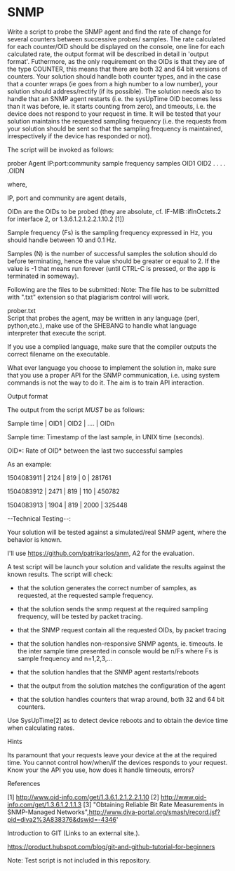 # SNMP
Write a script to probe the SNMP agent and find the rate of change for several counters between successive probes/ samples. The rate calculated for each counter/OID should be displayed on the console, one line for each calculated rate, the output format will be described in detail in 'output format'. Futhermore, as the only requirement on the OIDs is that they are of the type COUNTER, this means that there are both 32 and 64 bit versions of counters. Your solution should handle both counter types, and in the case that a counter wraps (ie goes from a high number to a low number), your solution should address/rectify (if its possible). The solution needs also to handle that an SNMP agent restarts (i.e. the sysUpTime OID becomes less than it was before, ie. it starts counting from zero), and timeouts, i.e. the device does not respond to your request in time. It will be tested that your solution maintains the requested sampling frequency (i.e. the requests from your solution should be sent so that the sampling frequency is maintained, irrespectively if the device has responded or not). 

 

The script will be invoked as follows:

prober Agent IP:port:community sample frequency samples OID1 OID2 . . . . .OIDN 

 

where,

IP, port and community are agent details,

OIDn are the OIDs to be probed (they are absolute, cf. IF-MIB::ifInOctets.2 for interface 2, or 1.3.6.1.2.1.2.2.1.10.2 [1]) 

Sample frequency  (Fs) is the sampling frequency expressed in Hz, you should handle between 10 and 0.1 Hz. 

Samples (N) is the number of successful samples the solution should do before terminating, hence the value should be greater or equal to 2. If the value is -1 that means run forever (until CTRL-C is pressed, or the app is terminated in someway). 

 

Following are the files to be submitted:  Note: The file has to be submitted with ".txt" extension so that plagiarism control will work.

prober.txt         	
Script that probes the agent, may be written in any language (perl, python,etc.), make use of the SHEBANG to handle what language interpreter that execute the script. 

If you use a complied language, make sure that the compiler outputs the correct filename on the executable. 

 

What ever language you choose to implement the solution in, make sure that you use a proper API for the SNMP communication, i.e. using system commands is not the way to do it. The aim is to train API interaction. 

 

Output format

The output from the script _MUST_ be as follows:

Sample time | OID1 | OID2 | .... | OIDn

 

Sample time: Timestamp of the last sample, in UNIX time (seconds). 

OID*: Rate of OID* between the last two successful samples

 

As an example:

1504083911  | 2124 | 819 | 0 | 281761 


1504083912  | 2471 | 819 | 110 | 450782 



1504083913  | 1904 | 819 | 2000 | 325448 
 

--Technical Testing--: 

Your solution will be tested against a simulated/real SNMP agent, where the behavior is known.

 

I'll use https://github.com/patrikarlos/anm, A2 for the evaluation. 

 

A test script will be launch your solution and validate the results against the known results. The script will check:

- that the solution generates the correct number of samples, as requested, at the requested sample frequency. 

- that the solution sends the snmp request at the required sampling frequency, will be tested by packet tracing. 

- that the SNMP request contain all the requested OIDs, by packet tracing

- that the solution handles non-responsive SNMP agents, ie. timeouts. Ie the inter sample time presented in console would be n/Fs where Fs is sample frequency and n=1,2,3,... 

- that the solution handles that the SNMP agent restarts/reboots

- that the output from the solution matches the configuration of the agent

- that the solution handles counters that wrap around, both 32 and 64 bit counters. 

 

Use SysUpTime[2] as to detect device reboots and to obtain the device time when calculating rates. 

 

Hints

Its paramount that your requests leave your device at the at the required time.
You cannot control how/when/if the devices responds to your request. 
Know your the API you use, how does it handle timeouts, errors? 
 

References

[1] http://www.oid-info.com/get/1.3.6.1.2.1.2.2.1.10
[2] http://www.oid-info.com/get/1.3.6.1.2.1.1.3
[3] "Obtaining Reliable Bit Rate Measurements in SNMP-Managed Networks",http://www.diva-portal.org/smash/record.jsf?pid=diva2%3A838376&dswid=-4346'

 

Introduction to GIT (Links to an external site.).

https://product.hubspot.com/blog/git-and-github-tutorial-for-beginners

Note: Test script is not included in this repository.
